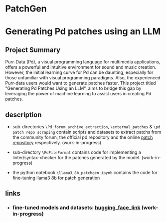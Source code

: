 # PatchGen

# Generating Pd patches using an LLM
## Project Summary
Purr-Data (Pd), a visual programming language for multimedia applications, offers a powerful and intuitive environment for sound and music creation. However, the initial learning curve for Pd can be daunting, especially for those unfamiliar with visual programming paradigms. Also, the experienced Purr-data users would want to generate patches faster. This project titled "Generating Pd Patches Using an LLM", aims to bridge this gap by leveraging the power of machine learning to assist users in creating Pd patches.

## description 
- sub-directories `\Pd_forum_archive_extraction`, `\external_patches` & `\pd patch repo scraping` contain scripts and datasets to extract patchs from the community forum, the official pd repository and the online [patch repository](https://pdpatchrepo.info/) respectively. (work-in-progress)

- sub-directory `\PdFileFormat` contains code for implementing a linter/syntax-checker for the patches generated by the model. (work-in-progress)

- the python notebook `\llama3_8b_patchgen.ipynb` contains the code for fine-tuning llama3 8b for patch generation


## links
- ### fine-tuned models and datasets: [hugging_face_link](https://huggingface.co/ParZiVal04) (work-in-progress)

